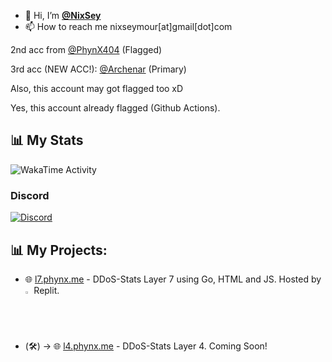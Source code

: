 - 👋 Hi, I’m [**@NixSey**](https://github.com/NixSey)
- 📫 How to reach me nixseymour[at]gmail[dot]com

2nd acc from [@PhynX404](https://github.com/PhynX404) (Flagged)

3rd acc (NEW ACC!): [@Archenar](https://github.com/Archenar) (Primary)

Also, this account may got flagged too xD

Yes, this account already flagged (Github Actions).

## 📊 My Stats
<img
  src="https://github.com/NixSey/NixSey/blob/main/images/stat.svg"
  alt="WakaTime Activity"
/>

### Discord
[![Discord](https://lanyard.cnrad.dev/api/937768405853958214?bg=23283d&borderRadius=8px)](https://discord.com/users/937768405853958214)


## 📊 My Projects:
- 🌐 [l7.phynx.me](https://l7.phynx.me) - DDoS-Stats Layer 7 using Go, HTML and JS. Hosted by <img src="https://replit.com/public/icons/favicon-196.png" alt="replit" style="width:2%;height:2%"> Replit.
- (🛠) -> 🌐 [l4.phynx.me]() - DDoS-Stats Layer 4. Coming Soon!
